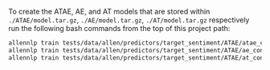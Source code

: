 To create the ATAE, AE, and AT models that are stored within `./ATAE/model.tar.gz`, `./AE/model.tar.gz`, `./AT/model.tar.gz` respectively run the following bash commands from the top of this project path:
``` bash
allennlp train tests/data/allen/predictors/target_sentiment/ATAE/atae_config.jsonnet -s tests/data/allen/predictors/target_sentiment/ATAE/ATAE --include-package target_extraction
allennlp train tests/data/allen/predictors/target_sentiment/ATAE/ae_config.jsonnet -s tests/data/allen/predictors/target_sentiment/ATAE/AE --include-package target_extraction
allennlp train tests/data/allen/predictors/target_sentiment/ATAE/at_config.jsonnet -s tests/data/allen/predictors/target_sentiment/ATAE/AT --include-package target_extraction
```